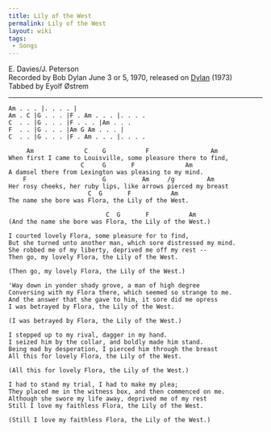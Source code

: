 ```yaml
---
title: Lily of the West
permalink: Lily of the West
layout: wiki
tags:
 - Songs
---
```


E. Davies/J. Peterson  
Recorded by Bob Dylan June 3 or 5, 1970, released on
[Dylan](Dylan) (1973)  
Tabbed by Eyolf Østrem

* * * * *

    Am . . . |. . . . |
    Am . C |G . . . |F . Am . . . |. . . .
    C  . . |G . . . |F . . . |Am . . .
    F  . . |G . . . |Am G Am . . . |
    C  . . |G . . . |F . Am . . . |. . . .

         Am              C    G           F                 Am
    When first I came to Louisville, some pleasure there to find,
                        C     G       F              Am
    A damsel there from Lexington was pleasing to my mind.
        F                     G          Am     /g         Am
    Her rosy cheeks, her ruby lips, like arrows pierced my breast
                          C  G       F           Am
    The name she bore was Flora, the Lily of the West.

                               C  G       F           Am
    (And the name she bore was Flora, the Lily of the West.)

    I courted lovely Flora, some pleasure for to find,
    But she turned unto another man, which sore distressed my mind.
    She robbed me of my liberty, deprived me off my rest --
    Then go, my lovely Flora, the Lily of the West.

    (Then go, my lovely Flora, the Lily of the West.)

    'Way down in yonder shady grove, a man of high degree
    Conversing with my Flora there, which seemed so strange to me.
    And the answer that she gave to him, it sore did me opress
    I was betrayed by Flora, the Lily of the West.

    (I was betrayed by Flora, the Lily of the West.)

    I stepped up to my rival, dagger in my hand.
    I seized him by the collar, and boldly made him stand.
    Being mad by desperation, I pierced him through the breast
    All this for lovely Flora, the Lily of the West.

    (All this for lovely Flora, the Lily of the West.)

    I had to stand my trial, I had to make my plea;
    They placed me in the witness box, and then commenced on me.
    Although she swore my life away, deprived me of my rest
    Still I love my faithless Flora, the Lily of the West.

    (Still I love my faithless Flora, the Lily of the West.)
